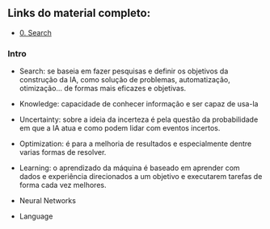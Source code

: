 ## Links do material completo:
- [0. Search](https://cs50.harvard.edu/ai/2024/weeks/0/)


### Intro
- Search: se baseia em fazer pesquisas e definir os objetivos da construção da IA, como solução de problemas, automatização, otimização... de formas mais eficazes e objetivas.

- Knowledge: capacidade de conhecer informação e ser capaz de usa-la

- Uncertainty: sobre a ideia da incerteza é pela questão da probabilidade em que a IA atua e como podem lidar com eventos incertos.

- Optimization: é para a melhoria de resultados e especialmente dentre varias formas de resolver.

- Learning: o aprendizado da máquina é baseado em aprender com dados e experiência direcionados a um objetivo e executarem tarefas de forma cada vez melhores.

- Neural Networks

- Language
